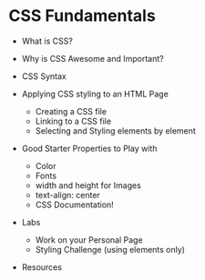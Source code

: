 # CSS Fundamentals

+ What is CSS?

+ Why is CSS Awesome and Important?

+ CSS Syntax

+ Applying CSS styling to an HTML Page
  + Creating a CSS file
  + Linking to a CSS file
  + Selecting and Styling elements by element

+ Good Starter Properties to Play with
  + Color
  + Fonts
  + width and height for Images
  + text-align: center
  + CSS Documentation!

+ Labs
  + Work on your Personal Page
  + Styling Challenge (using elements only)

+ Resources
